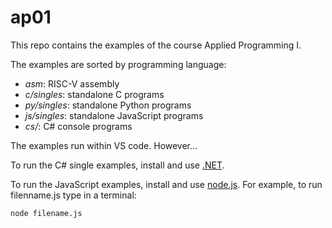 # ap01
This repo contains the examples of the course Applied Programming I. 

The examples are sorted by programming language:
* *asm*: RISC-V assembly 
* *c/singles*: standalone C programs
* *py/singles*: standalone Python programs
* *js/singles*: standalone JavaScript programs
* *cs/*: C# console programs

The examples run within VS code. However...

To run the C# single examples, install and use [.NET](https://dotnet.microsoft.com/). 

To run the JavaScript examples, install and use [node.js](https://nodejs.org). For example, to run filenname.js type in a terminal: 
```
node filename.js
```
